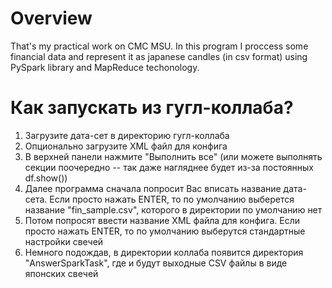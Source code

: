 # Overview
That's my practical work on CMC MSU. In this program I proccess some financial data and represent it as japanese candles (in csv format) using PySpark library and MapReduce techonology.
# Как запускать из гугл-коллаба?
1) Загрузите дата-сет в директорию гугл-коллаба
2) Опционально загрузите XML файл для конфига
3) В верхней панели нажмите "Выполнить все" (или можете выполнять секции поочередно -- так даже нагляднее будет из-за постоянных df.show())
4) Далее программа сначала попросит Вас вписать название дата-сета. Если просто нажать ENTER, то по умолчанию выберется название "fin_sample.csv", которого в директории по умолчанию нет
5) Потом попросят ввести название XML файла для конфига. Если просто нажать ENTER, то по умолчанию выберутся стандартные настройки свечей
6) Немного подождав, в директории коллаба появится директория "AnswerSparkTask", где и будут выходные CSV файлы в виде японских свечей
